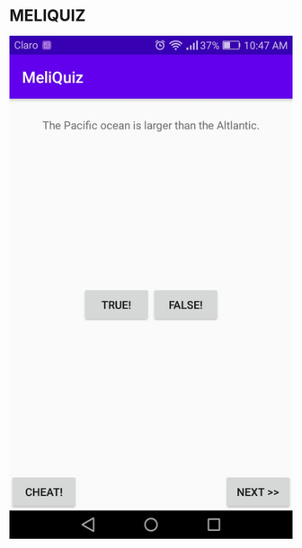 # MELIQUIZ

![imagen](https://github.com/Jesamin-30/Dispositivos_Moviles/blob/master/MeliQuiz/Image/pantalla_vertical.jpeg)

